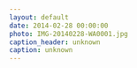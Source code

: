 ```yaml
---
layout: default
date: 2014-02-28 00:00:00
photo: IMG-20140228-WA0001.jpg
caption_header: unknown
caption: unknown
---
```

